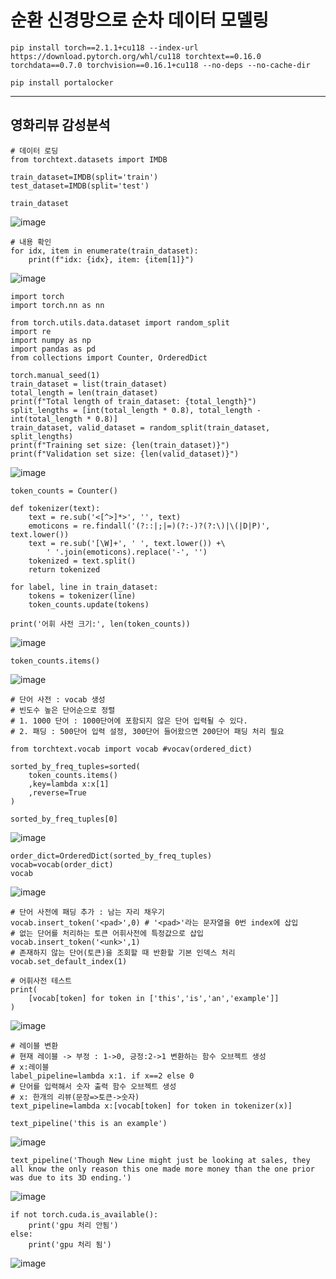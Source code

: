 # 순환 신경망으로 순차 데이터 모델링

```
pip install torch==2.1.1+cu118 --index-url https://download.pytorch.org/whl/cu118 torchtext==0.16.0 torchdata==0.7.0 torchvision==0.16.1+cu118 --no-deps --no-cache-dir
```
```
pip install portalocker
```

---
## 영화리뷰 감성분석
```
# 데이터 로딩
from torchtext.datasets import IMDB

train_dataset=IMDB(split='train')
test_dataset=IMDB(split='test')
```
```
train_dataset
```
![image](https://github.com/user-attachments/assets/64dccf34-2105-4c36-8729-a7d13c8e5ddc)

```
# 내용 확인
for idx, item in enumerate(train_dataset):
    print(f"idx: {idx}, item: {item[1]}")
```
![image](https://github.com/user-attachments/assets/4486599e-0d78-4785-b54f-e6cc35602b03)

```
import torch
import torch.nn as nn

from torch.utils.data.dataset import random_split
import re
import numpy as np
import pandas as pd
from collections import Counter, OrderedDict
```
```
torch.manual_seed(1)
train_dataset = list(train_dataset)
total_length = len(train_dataset)
print(f"Total length of train_dataset: {total_length}")
split_lengths = [int(total_length * 0.8), total_length - int(total_length * 0.8)]
train_dataset, valid_dataset = random_split(train_dataset, split_lengths)
print(f"Training set size: {len(train_dataset)}")
print(f"Validation set size: {len(valid_dataset)}")
```
![image](https://github.com/user-attachments/assets/a7dfc7bc-80c8-4d99-a286-bb667b6c4069)
```
token_counts = Counter()

def tokenizer(text):
    text = re.sub('<[^>]*>', '', text)
    emoticons = re.findall('(?::|;|=)(?:-)?(?:\)|\(|D|P)', text.lower())
    text = re.sub('[\W]+', ' ', text.lower()) +\
        ' '.join(emoticons).replace('-', '')
    tokenized = text.split()
    return tokenized

for label, line in train_dataset:
    tokens = tokenizer(line)
    token_counts.update(tokens)

print('어휘 사전 크기:', len(token_counts))
```
![image](https://github.com/user-attachments/assets/ebaf2e6b-0358-4018-8741-ac2ca37f7b72)

```
token_counts.items()
```
![image](https://github.com/user-attachments/assets/e07763b1-5eaf-4f66-a65b-0880f8e45b56)

```
# 단어 사전 : vocab 생성
# 빈도수 높은 단어순으로 정렬
# 1. 1000 단어 : 1000단어에 포함되지 않은 단어 입력될 수 있다.
# 2. 패딩 : 500단어 입력 설정, 300단어 들어왔으면 200단어 패딩 처리 필요

from torchtext.vocab import vocab #vocav(ordered_dict)

sorted_by_freq_tuples=sorted(
    token_counts.items()
    ,key=lambda x:x[1]
    ,reverse=True
)
```
```
sorted_by_freq_tuples[0]
```
![image](https://github.com/user-attachments/assets/0ea4e12a-07c5-490c-a9ce-975e99da7a19)

```
order_dict=OrderedDict(sorted_by_freq_tuples)
vocab=vocab(order_dict)
vocab
```
![image](https://github.com/user-attachments/assets/75deafaa-eb60-4de9-8851-0e7e5be05b60)

```
# 단어 사전에 패딩 추가 : 남는 자리 채우기
vocab.insert_token('<pad>',0) # '<pad>'라는 문자열을 0번 index에 삽입
# 없는 단어를 처리하는 토큰 어휘사전에 특정값으로 삽입
vocab.insert_token('<unk>',1)
# 존재하지 않는 단어(토큰)을 조회할 때 반환할 기본 인덱스 처리
vocab.set_default_index(1)
```
```
# 어휘사전 테스트
print(
    [vocab[token] for token in ['this','is','an','example']]
)
```
![image](https://github.com/user-attachments/assets/7a4570b2-bcff-4640-98df-ce5b66a8406b)

```
# 레이블 변환
# 현재 레이블 -> 부정 : 1->0, 긍정:2->1 변환하는 함수 오브젝트 생성
# x:레이블
label_pipeline=lambda x:1. if x==2 else 0 
# 단어를 입력해서 숫자 출력 함수 오브젝트 생성
# x: 한개의 리뷰(문장=>토큰->숫자)
text_pipeline=lambda x:[vocab[token] for token in tokenizer(x)]
```
```
text_pipeline('this is an example')
```
![image](https://github.com/user-attachments/assets/4d60abec-4b92-4017-9941-a1ad39b7d8b8)

```
text_pipeline('Though New Line might just be looking at sales, they all know the only reason this one made more money than the one prior was due to its 3D ending.')
```
![image](https://github.com/user-attachments/assets/bce5640d-a6a6-44c4-89d7-0abf92c78286)

```
if not torch.cuda.is_available():
    print('gpu 처리 안됨')
else:
    print('gpu 처리 됨')
```
![image](https://github.com/user-attachments/assets/48b8edf2-4494-4049-82ef-72d82a3f0647)
